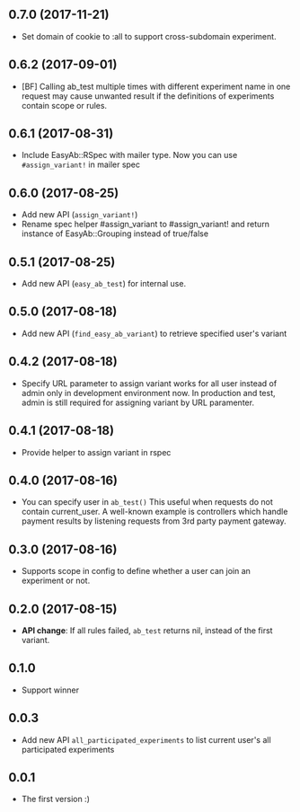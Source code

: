 ## 0.7.0 (2017-11-21)
- Set domain of cookie to :all to support cross-subdomain experiment.

## 0.6.2 (2017-09-01)
- [BF] Calling ab_test multiple times with different experiment name in one request may cause unwanted result if the definitions of experiments contain scope or rules.

## 0.6.1 (2017-08-31)
- Include EasyAb::RSpec with mailer type. Now you can use `#assign_variant!` in mailer spec

## 0.6.0 (2017-08-25)
- Add new API (`assign_variant!`)
- Rename spec helper #assign_variant to #assign_variant! and return instance of EasyAb::Grouping instead of true/false

## 0.5.1 (2017-08-25)
- Add new API (`easy_ab_test`) for internal use.

## 0.5.0 (2017-08-18)
- Add new API (`find_easy_ab_variant`) to retrieve specified user's variant

## 0.4.2 (2017-08-18)
- Specify URL parameter to assign variant works for all user instead of admin only in development environment now. In production and test, admin is still required for assigning variant by URL paramenter.

## 0.4.1 (2017-08-18)
- Provide helper to assign variant in rspec

## 0.4.0 (2017-08-16)
- You can specify user in `ab_test()` This useful when requests do not contain current_user. A well-known example is controllers which handle payment results by listening requests from 3rd party payment gateway.

## 0.3.0 (2017-08-16)
- Supports scope in config to define whether a user can join an experiment or not.

## 0.2.0 (2017-08-15)
- **API change**: If all rules failed, `ab_test` returns nil, instead of the first variant.

## 0.1.0
- Support winner

## 0.0.3
- Add new API `all_participated_experiments` to list current user's all participated experiments

## 0.0.1
- The first version :)